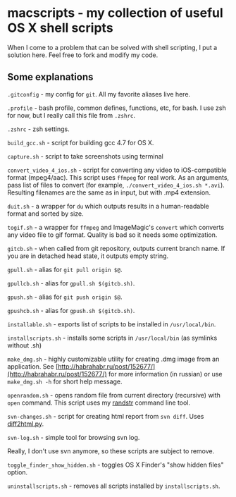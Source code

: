 # macscripts - my collection of useful OS X shell scripts

When I come to a problem that can be solved with shell scripting, I put a solution here. Feel free to fork and modify my code.

## Some explanations

`.gitconfig` - my config for `git`. All my favorite aliases live here.

`.profile` - bash profile, common defines, functions, etc, for bash. I use zsh for now, but I really call this file from `.zshrc`.

`.zshrc` - zsh settings.

`build_gcc.sh` - script for building gcc 4.7 for OS X.

`capture.sh` - script to take screenshots using terminal

`convert_video_4_ios.sh` - script for converting any video to iOS-compatible format (mpeg4/aac). This script uses `ffmpeg` for real work. As an arguments, pass list of files to convert (for example, `./convert_video_4_ios.sh *.avi`). Resulting filenames are the same as in input, but with .mp4 extension.

`duit.sh` - a wrapper for `du` which outputs results in a human-readable format and sorted by size.

`togif.sh` - a wrapper for `ffmpeg` and ImageMagic's `convert` which converts any video file to gif format. Quality is bad so it needs some optimization.

`gitcb.sh` - when called from git repository, outputs current branch name. If you are in detached head state, it outputs empty string.

`gpull.sh` - alias for `git pull origin $@`.

`gpullcb.sh` - alias for `gpull.sh $(gitcb.sh)`.

`gpush.sh` - alias for `git push origin $@`.

`gpushcb.sh` - alias for `gpush.sh $(gitcb.sh)`.

`installable.sh` - exports list of scripts to be installed in `/usr/local/bin`.

`installscripts.sh` - installs some scripts in `/usr/local/bin` (as symlinks without .sh)

`make_dmg.sh` - highly customizable utility for creating .dmg image from an application. See [http://habrahabr.ru/post/152677/](http://habrahabr.ru/post/152677/) for more information (in russian) or use `make_dmg.sh -h` for short help message.

`openrandom.sh` - opens random file from current directory (recursive) with `open` command. This script uses my [randstr](https://github.com/silvansky/randstr) command line tool.

`svn-changes.sh` - script for creating html report from `svn diff`. Uses [diff2html.py](http://wiki.droids-corp.org/index.php/Diff2html).

`svn-log.sh` - simple tool for browsing svn log.

Really, I don't use svn anymore, so these scripts are subject to remove.

`toggle_finder_show_hidden.sh` - toggles OS X Finder's "show hidden files" option.

`uninstallscripts.sh` - removes all scripts installed by `installscripts.sh`.
